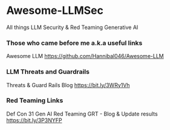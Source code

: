# Awesome-LLMSec
All things LLM Security &amp; Red Teaming Generative AI
### Those who came before me a.k.a useful links
Awesome LLM https://github.com/Hannibal046/Awesome-LLM
### LLM Threats and Guardrails
Threats & Guard Rails Blog https://bit.ly/3WRy1Vh
### Red Teaming Links
Def Con 31 Gen AI Red Teaming GRT - Blog & Update results https://bit.ly/3P3NYFP
